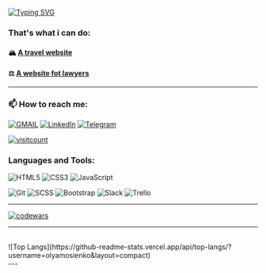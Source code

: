 [![Typing SVG](https://readme-typing-svg.demolab.com?font=Fira+Code&pause=1000&repeat=false&random=true&width=435&lines=Welcome+to+Ekaterina+Titareva's+GitHub+profile!;I'm+a+Junior+Front-End+Developer)](https://git.io/typing-svg)

### That's what i can do:

#### 🏔️ [A travel website](https://github.com/Ekaterina-Titareva/FirstCollectiveProject)<br>

#### ⚖️ [A website fot lawyers](https://github.com/Ekaterina-Titareva/Center-for-expertise-and-education)<br>

---

### 📫 How to reach me:

[![GMAIL](https://img.shields.io/badge/Gmail-D14836?style=for-the-badge&logo=gmail&logoColor=white)](mailto:ekaterina.titareva.ca@gmail.com)
[![LinkedIn](https://img.shields.io/badge/LinkedIn-blue?style=for-the-badge&logo=linkedin&logoColor=white)](http://linkedin.com/in/ekaterina-titareva)
[![Telegram](https://img.shields.io/badge/Telegram-2CA5E0?style=for-the-badge&logo=telegram&logoColor=white)](https://t.me/kateriiiiiinka)

[![visitcount](https://visitcount.itsvg.in/api?id=kateriiiiiinka&label=Profile%20Views&color=1&icon=5&pretty=true)](https://visitcount.itsvg.in)

### Languages and Tools:

![HTML5](https://img.shields.io/badge/html5-%23E34F26.svg?style=for-the-badge&logo=html5&logoColor=white)
![CSS3](https://img.shields.io/badge/css3-%231572B6.svg?style=for-the-badge&logo=css3&logoColor=white)
![JavaScript](https://img.shields.io/badge/javascript-%23323330.svg?style=for-the-badge&logo=javascript&logoColor=%23F7DF1E)

<!-- ![React](https://img.shields.io/badge/react-%2320232a.svg?style=for-the-badge&logo=react&logoColor=%2361DAFB)
![NodeJS](https://img.shields.io/badge/node.js-6DA55F?style=for-the-badge&logo=node.js&logoColor=white)
![NPM](https://img.shields.io/badge/NPM-%23CB3837.svg?style=for-the-badge&logo=npm&logoColor=white)  -->

![Git](https://img.shields.io/badge/git-%23F05033.svg?style=for-the-badge&logo=git&logoColor=white)
![SCSS](https://img.shields.io/badge/Scss-CC6699?style=for-the-badge&logo=sass&logoColor=white)
![Bootstrap](https://img.shields.io/badge/bootstrap-%238511FA.svg?style=for-the-badge&logo=bootstrap&logoColor=white)
![Slack](https://img.shields.io/badge/Slack-4A154B?style=for-the-badge&logo=slack&logoColor=white)
![Trello](https://img.shields.io/badge/Trello-%23026AA7.svg?style=for-the-badge&logo=Trello&logoColor=white)

<!-- ## Languages and Tools
<br/>

<p align="center">
 <img src="https://github.com/devicons/devicon/blob/master/icons/html5/html5-original-wordmark.svg" title="HTML" alt="HTML" width="40" height="40"/>&nbsp;
 <img src="https://github.com/devicons/devicon/blob/master/icons/bootstrap/bootstrap-original.svg" title="bootstrap" alt="bootstrap" width="40" height="40"/>&nbsp;
 <img src="https://github.com/devicons/devicon/blob/master/icons/css3/css3-original-wordmark.svg" title="CSS" alt="CSS" width="40" height="40"/>&nbsp;
 <img src="https://github.com/devicons/devicon/blob/master/icons/sass/sass-original.svg" title="sass" alt="sass" width="40" height="40"/>&nbsp;
 <img src="https://github.com/devicons/devicon/blob/master/icons/javascript/javascript-original.svg" title="JavaScript" alt="JavaScript" width="35" height="35"/>&nbsp;
 <img src="https://github.com/devicons/devicon/blob/master/icons/nodejs/nodejs-original.svg" title="nodejs" alt="nodejs" width="40" height="40"/>&nbsp;
 <img src="https://github.com/devicons/devicon/blob/master/icons/webpack/webpack-original.svg" title="webpack" alt="webpack" width="40" height="40"/>&nbsp;
 <img src="https://github.com/devicons/devicon/blob/master/icons/git/git-original.svg" title="git" alt="git" width="40" height="40"/>&nbsp;
 <img src="https://github.com/devicons/devicon/blob/master/icons/figma/figma-original.svg" title="figma" alt="figma" width="40" height="40"/>&nbsp;
</p> -->

---

[![codewars](https://www.codewars.com/users/Ekaterina-Titareva/badges/large)](https://www.codewars.com/users/Ekaterina-Titareva)

---

<br>
![Top Langs](https://github-readme-stats.vercel.app/api/top-langs/?username=olyamosienko&layout=compact)
<br>
---
